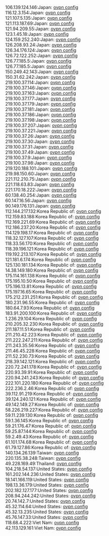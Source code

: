 106.139.124.146:Japan: [ovpn config](vpn/106_139_124_146.ovpn)  
116.12.3.154:Japan: [ovpn config](vpn/116_12_3_154.ovpn)  
121.107.5.135:Japan: [ovpn config](vpn/121_107_5_135.ovpn)  
121.113.187.69:Japan: [ovpn config](vpn/121_113_187_69.ovpn)  
121.94.209.55:Japan: [ovpn config](vpn/121_94_209_55.ovpn)  
123.1.45.18:Japan: [ovpn config](vpn/123_1_45_18.ovpn)  
124.159.252.240:Japan: [ovpn config](vpn/124_159_252_240.ovpn)  
126.208.93.24:Japan: [ovpn config](vpn/126_208_93_24.ovpn)  
126.34.176.124:Japan: [ovpn config](vpn/126_34_176_124.ovpn)  
126.72.122.252:Japan: [ovpn config](vpn/126_72_122_252.ovpn)  
126.77.185.5:Japan: [ovpn config](vpn/126_77_185_5.ovpn)  
126.77.185.5:Japan: [ovpn config](vpn/126_77_185_5.ovpn)  
150.249.42.143:Japan: [ovpn config](vpn/150_249_42_143.ovpn)  
150.31.62.242:Japan: [ovpn config](vpn/150_31_62_242.ovpn)  
219.100.37.114:Japan: [ovpn config](vpn/219_100_37_114.ovpn)  
219.100.37.146:Japan: [ovpn config](vpn/219_100_37_146.ovpn)  
219.100.37.163:Japan: [ovpn config](vpn/219_100_37_163.ovpn)  
219.100.37.177:Japan: [ovpn config](vpn/219_100_37_177.ovpn)  
219.100.37.179:Japan: [ovpn config](vpn/219_100_37_179.ovpn)  
219.100.37.181:Japan: [ovpn config](vpn/219_100_37_181.ovpn)  
219.100.37.186:Japan: [ovpn config](vpn/219_100_37_186.ovpn)  
219.100.37.198:Japan: [ovpn config](vpn/219_100_37_198.ovpn)  
219.100.37.207:Japan: [ovpn config](vpn/219_100_37_207.ovpn)  
219.100.37.221:Japan: [ovpn config](vpn/219_100_37_221.ovpn)  
219.100.37.26:Japan: [ovpn config](vpn/219_100_37_26.ovpn)  
219.100.37.30:Japan: [ovpn config](vpn/219_100_37_30.ovpn)  
219.100.37.31:Japan: [ovpn config](vpn/219_100_37_31.ovpn)  
219.100.37.49:Japan: [ovpn config](vpn/219_100_37_49.ovpn)  
219.100.37.9:Japan: [ovpn config](vpn/219_100_37_9.ovpn)  
219.100.37.98:Japan: [ovpn config](vpn/219_100_37_98.ovpn)  
219.120.188.101:Japan: [ovpn config](vpn/219_120_188_101.ovpn)  
219.98.150.60:Japan: [ovpn config](vpn/219_98_150_60.ovpn)  
221.112.210.75:Japan: [ovpn config](vpn/221_112_210_75.ovpn)  
221.118.63.83:Japan: [ovpn config](vpn/221_118_63_83.ovpn)  
221.170.18.222:Japan: [ovpn config](vpn/221_170_18_222.ovpn)  
60.138.40.254:Japan: [ovpn config](vpn/60_138_40_254.ovpn)  
60.147.16.56:Japan: [ovpn config](vpn/60_147_16_56.ovpn)  
90.149.176.131:Japan: [ovpn config](vpn/90_149_176_131.ovpn)  
112.144.217.132:Korea Republic of: [ovpn config](vpn/112_144_217_132.ovpn)  
112.159.83.188:Korea Republic of: [ovpn config](vpn/112_159_83_188.ovpn)  
112.169.221.69:Korea Republic of: [ovpn config](vpn/112_169_221_69.ovpn)  
112.186.237.20:Korea Republic of: [ovpn config](vpn/112_186_237_20.ovpn)  
114.129.198.17:Korea Republic of: [ovpn config](vpn/114_129_198_17.ovpn)  
118.32.127.107:Korea Republic of: [ovpn config](vpn/118_32_127_107.ovpn)  
118.33.56.170:Korea Republic of: [ovpn config](vpn/118_33_56_170.ovpn)  
118.39.196.121:Korea Republic of: [ovpn config](vpn/118_39_196_121.ovpn)  
119.192.213.107:Korea Republic of: [ovpn config](vpn/119_192_213_107.ovpn)  
121.181.6.174:Korea Republic of: [ovpn config](vpn/121_181_6_174.ovpn)  
125.130.181.134:Korea Republic of: [ovpn config](vpn/125_130_181_134.ovpn)  
14.38.149.180:Korea Republic of: [ovpn config](vpn/14_38_149_180.ovpn)  
175.114.161.138:Korea Republic of: [ovpn config](vpn/175_114_161_138.ovpn)  
175.195.10.50:Korea Republic of: [ovpn config](vpn/175_195_10_50.ovpn)  
175.196.13.81:Korea Republic of: [ovpn config](vpn/175_196_13_81.ovpn)  
175.197.16.65:Korea Republic of: [ovpn config](vpn/175_197_16_65.ovpn)  
175.212.231.251:Korea Republic of: [ovpn config](vpn/175_212_231_251.ovpn)  
180.231.96.55:Korea Republic of: [ovpn config](vpn/180_231_96_55.ovpn)  
180.64.7.93:Korea Republic of: [ovpn config](vpn/180_64_7_93.ovpn)  
183.91.200.100:Korea Republic of: [ovpn config](vpn/183_91_200_100.ovpn)  
1.236.29.104:Korea Republic of: [ovpn config](vpn/1_236_29_104.ovpn)  
210.205.32.230:Korea Republic of: [ovpn config](vpn/210_205_32_230.ovpn)  
211.187.11.51:Korea Republic of: [ovpn config](vpn/211_187_11_51.ovpn)  
211.210.42.223:Korea Republic of: [ovpn config](vpn/211_210_42_223.ovpn)  
211.222.247.211:Korea Republic of: [ovpn config](vpn/211_222_247_211.ovpn)  
211.243.35.56:Korea Republic of: [ovpn config](vpn/211_243_35_56.ovpn)  
211.46.45.228:Korea Republic of: [ovpn config](vpn/211_46_45_228.ovpn)  
211.52.230.73:Korea Republic of: [ovpn config](vpn/211_52_230_73.ovpn)  
218.39.142.121:Korea Republic of: [ovpn config](vpn/218_39_142_121.ovpn)  
220.72.241.178:Korea Republic of: [ovpn config](vpn/220_72_241_178.ovpn)  
220.93.39.91:Korea Republic of: [ovpn config](vpn/220_93_39_91.ovpn)  
220.94.241.243:Korea Republic of: [ovpn config](vpn/220_94_241_243.ovpn)  
222.101.220.180:Korea Republic of: [ovpn config](vpn/222_101_220_180.ovpn)  
222.236.2.46:Korea Republic of: [ovpn config](vpn/222_236_2_46.ovpn)  
39.112.91.219:Korea Republic of: [ovpn config](vpn/39_112_91_219.ovpn)  
39.124.240.121:Korea Republic of: [ovpn config](vpn/39_124_240_121.ovpn)  
49.142.149.27:Korea Republic of: [ovpn config](vpn/49_142_149_27.ovpn)  
58.226.219.227:Korea Republic of: [ovpn config](vpn/58_226_219_227.ovpn)  
59.11.239.130:Korea Republic of: [ovpn config](vpn/59_11_239_130.ovpn)  
59.1.36.145:Korea Republic of: [ovpn config](vpn/59_1_36_145.ovpn)  
59.21.176.47:Korea Republic of: [ovpn config](vpn/59_21_176_47.ovpn)  
59.25.87.144:Korea Republic of: [ovpn config](vpn/59_25_87_144.ovpn)  
59.2.49.43:Korea Republic of: [ovpn config](vpn/59_2_49_43.ovpn)  
61.101.174.68:Korea Republic of: [ovpn config](vpn/61_101_174_68.ovpn)  
61.79.127.86:Korea Republic of: [ovpn config](vpn/61_79_127_86.ovpn)  
140.134.26.139:Taiwan: [ovpn config](vpn/140_134_26_139.ovpn)  
220.135.38.248:Taiwan: [ovpn config](vpn/220_135_38_248.ovpn)  
49.228.169.49:Thailand: [ovpn config](vpn/49_228_169_49.ovpn)  
104.218.54.137:United States: [ovpn config](vpn/104_218_54_137.ovpn)  
161.202.144.236:United States: [ovpn config](vpn/161_202_144_236.ovpn)  
18.141.166.119:United States: [ovpn config](vpn/18_141_166_119.ovpn)  
198.13.36.179:United States: [ovpn config](vpn/198_13_36_179.ovpn)  
202.182.127.177:United States: [ovpn config](vpn/202_182_127_177.ovpn)  
208.94.244.242:United States: [ovpn config](vpn/208_94_244_242.ovpn)  
20.74.142.7:United States: [ovpn config](vpn/20_74_142_7.ovpn)  
45.32.114.64:United States: [ovpn config](vpn/45_32_114_64.ovpn)  
45.32.13.235:United States: [ovpn config](vpn/45_32_13_235.ovpn)  
45.76.147.33:United States: [ovpn config](vpn/45_76_147_33.ovpn)  
118.68.4.222:Viet Nam: [ovpn config](vpn/118_68_4_222.ovpn)  
42.113.129.161:Viet Nam: [ovpn config](vpn/42_113_129_161.ovpn)  
